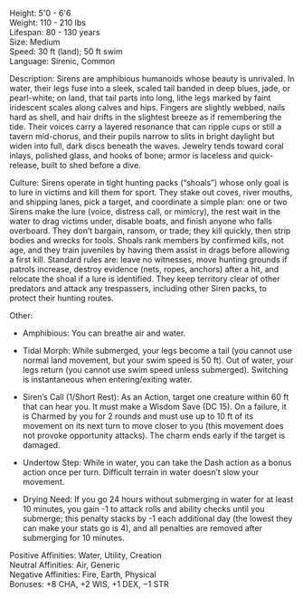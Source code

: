 Height: 5'0 - 6'6  
Weight: 110 - 210 lbs  
Lifespan: 80 - 130 years  
Size: Medium  
Speed: 30 ft (land); 50 ft swim  
Language: Sirenic, Common

Description: Sirens are amphibious humanoids whose beauty is unrivaled. In water, their legs fuse into a sleek, scaled tail banded in deep blues, jade, or pearl-white; on land, that tail parts into long, lithe legs marked by faint iridescent scales along calves and hips. Fingers are slightly webbed, nails hard as shell, and hair drifts in the slightest breeze as if remembering the tide. Their voices carry a layered resonance that can ripple cups or still a tavern mid-chorus, and their pupils narrow to slits in bright daylight but widen into full, dark discs beneath the waves. Jewelry tends toward coral inlays, polished glass, and hooks of bone; armor is laceless and quick-release, built to shed before a dive.

Culture: Sirens operate in tight hunting packs (“shoals”) whose only goal is to lure in victims and kill them for sport. They stake out coves, river mouths, and shipping lanes, pick a target, and coordinate a simple plan: one or two Sirens make the lure (voice, distress call, or mimicry), the rest wait in the water to drag victims under, disable boats, and finish anyone who falls overboard. They don’t bargain, ransom, or trade; they kill quickly, then strip bodies and wrecks for tools. Shoals rank members by confirmed kills, not age, and they train juveniles by having them assist in drags before allowing a first kill. Standard rules are: leave no witnesses, move hunting grounds if patrols increase, destroy evidence (nets, ropes, anchors) after a hit, and relocate the shoal if a lure is identified. They keep territory clear of other predators and attack any trespassers, including other Siren packs, to protect their hunting routes.

Other:

- Amphibious: You can breathe air and water.
    
- Tidal Morph: While submerged, your legs become a tail (you cannot use normal land movement, but your swim speed is 50 ft). Out of water, your legs return (you cannot use swim speed unless submerged). Switching is instantaneous when entering/exiting water.
    
- Siren’s Call (1/Short Rest): As an Action, target one creature within 60 ft that can hear you. It must make a Wisdom Save (DC 15). On a failure, it is Charmed by you for 2 rounds and must use up to 10 ft of its movement on its next turn to move closer to you (this movement does not provoke opportunity attacks). The charm ends early if the target is damaged.
    
- Undertow Step: While in water, you can take the Dash action as a bonus action once per turn. Difficult terrain in water doesn’t slow your movement.
    
- Drying Need: If you go 24 hours without submerging in water for at least 10 minutes, you gain -1 to attack rolls and ability checks until you submerge; this penalty stacks by -1 each additional day (the lowest they can make your stats go is 4), and all penalties are removed after submerging for 10 minutes.
    

Positive Affinities: Water, Utility, Creation  
Neutral Affinities: Air, Generic  
Negative Affinities: Fire, Earth, Physical  
Bonuses: +8 CHA, +2 WIS, +1 DEX, −1 STR